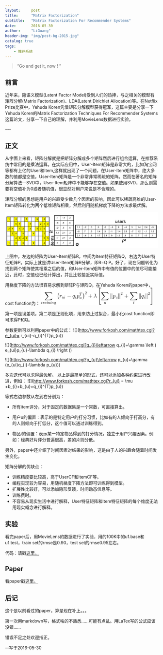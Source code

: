 ```yaml
---
layout:     post
title:      "Matrix Factorization"
subtitle:   "Matrix Factorization For Recommender Systems"
date:       2016-05-30
author:     "LiGuang"
header-img: "img/post-bg-2015.jpg"
catalog: true
tags:
    - 推荐系统
---
```


> “Go and get it, now ! ”


## 前言

近年来，隐语义模型(Latent Factor Model)受到人们的热捧，与之相关的模型有矩阵分解(Matrix Factorization)、LDA(Latent Dirichlet Allocation)等。在Netflix Prize比赛中，Yehuda Koren凭借矩阵分解模型获得冠军，这篇主要是分享一下Yehuda Koren的Matrix Factorization Techniques For Recommender Systems这篇论文，分享一下自己的理解，并利用MovieLens数据进行实验。


<p id = "build"></p>
---

## 正文

从字面上来看，矩阵分解就是把矩阵分解成多个矩阵然后进行组合运算，在推荐系统中常用的是乘法运算。在实际应用中，User-Item矩阵是非常大的，比如淘宝网等都有上亿的User和Item,这样就出现了一个问题，在User-Item矩阵中，绝大多数的值都是空值，User-Item矩阵是一个非常非常稀疏的矩阵。然而在著名的矩阵分解算法—SVD中，User-Item矩阵中不能够存在空值。如果使用SVD，那么则需要将空值补为0或者随机值，很显然对用户来说是不合理的。

矩阵分解的思想是用户的兴趣受少数几个因素的影响，因此可以稀疏高维的User-Item矩阵转化为两个低维矩阵相乘，然后利用随机梯度下降的方法求最优解。

![](https://raw.githubusercontent.com/CoolIceFire/CoolIceFire.github.io/master/img/20160530/mf-01.png)

上图中，左边的矩阵为User-Item矩阵R，中间为Item特征矩阵Q，右边为User特征矩阵P。实际上就是讲User-Item矩阵R分解，即R=Q·P。好了，现在问题转化为找到两个矩阵使其相乘之后的值，和User-Item矩阵中有值的位置中的值尽可能接近，此时，空值也已经计算出，并且比较接近实际值。

用梯度下降的方法很容易求解到矩阵P与矩阵Q。在Yehuda Koren的paper中，cost function为：
![](https://raw.githubusercontent.com/CoolIceFire/CoolIceFire.github.io/master/img/20160530/mf-02.gif)

第一项是误差项，第二项是正则化项，用来防止过拟合，最小化cost function即可求得P和Q。

参数更新可以利用paper中的公式：
![](http://www.forkosh.com/mathtex.cgi?e_{ui}= r_{ui}-q_{i}^{T}p_{u})

![](http://www.forkosh.com/mathtex.cgi?q_{i}\leftarrow q_{i}+\gamma \left ( e_{ui}p_{u}-\lambda q_{i} \right ))

![](http://www.forkosh.com/mathtex.cgi?p_{u}\leftarrow p_{u}+\gamma (e_{ui}q_{i}-\lambda p_{u}))

多次迭代可以求得最优解。
以上是最简单的形式，还可以添加各种约束进行改进，例如：
![](http://www.forkosh.com/mathtex.cgi?r_{ui} = \mu +b_{i}+b_{u}+q_{i}^{T}p_{u})

等式右边参数从左到右分别为：

* 所有item评分，对于固定的数据集是一个常数，可直接算出。

* 用户u的偏置：表示的是特定用户的打分习惯，比如有的人倾向于打高分，有的人则倾向于打低分，这个值可以通过训练得到。

* 物品i的偏置：表示某一特定物品得到的打分情况，独立于用户兴趣因素。例如：经典好片评分普遍很高，差的片则分低。

另外，paper中还介绍了时间因素对结果的影响，这是由于人的兴趣会随着时间发生变化。

矩阵分解的优缺点：

* 训练精度要比较高，高于UserCF和ItemCF等。
* 编程实现较为容易，用随机梯度下降方法即可训练得到模型。
* 扩展性比较好，可以添加隐形反馈，时间动态信息等。
* 训练费时。
* 不容易从现实生活中进行解释，User特征矩阵和Item特征矩阵的每个维度无法用现实概念进行解释。
 
## 实验
看完paper后，用MovieLens的数据进行了实验，用的100K中的u1.base和u1.test，train set的rmse是0.90，test set的rmse0.95左右。

代码：请戳[这里。](https://github.com/CoolIceFire/RS/tree/master/MatrixFactorization)

## Paper
看paper戳[这里。](https://datajobs.com/data-science-repo/Recommender-Systems-[Netflix].pdf)

## 后记

这个是以前看过的paper，算是现在补上。。。

第一次用markdown写，格式啥的不熟悉……可能有点乱。用LaTex写的公式应该没错……

错误不足之处欢迎指正。

--写于2016-05-30


